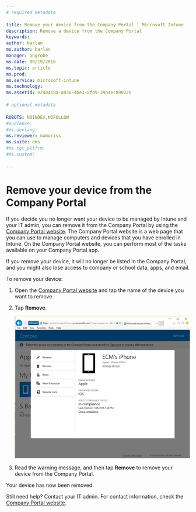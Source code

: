 ```yaml
---
# required metadata

title: Remove your device from the Company Portal | Microsoft Intune
description: Remove a device from the Company Portal
keywords:
author: barlan
ms.author: barlan
manager: angrobe
ms.date: 09/19/2016
ms.topic: article
ms.prod:
ms.service: microsoft-intune
ms.technology:
ms.assetid: e240419a-a836-4be3-8fd9-39a4ec890226

# optional metadata

ROBOTS: NOINDEX,NOFOLLOW
#audience:
#ms.devlang:
ms.reviewer: mamoriss
ms.suite: ems
#ms.tgt_pltfrm:
#ms.custom:

---
```



# Remove your device from the Company Portal

If you decide you no longer want your device to be managed by Intune and your IT admin, you can remove it from the Company Portal by using the [Company Portal website](http://portal.manage.microsoft.com). The Company Portal website is a web page that you can use to manage computers and devices that you have enrolled in Intune. On the Company Portal website, you can perform most of the tasks available on your Company Portal app.

If you remove your device, it will no longer be listed in the Company Portal, and you might also lose access to company or school data, apps, and email.

To remove your device:

1.  Open the [Company Portal website](http://portal.manage.microsoft.com) and tap the name of the device you want to remove.

2.  Tap **Remove**.

    ![Remove device option on the Company Portal website](./media/iwp-screen-with-all-options.png)

3. Read the warning message, and then tap **Remove** to remove your device from the Company Portal.

Your device has now been removed.

Still need help? Contact your IT admin. For contact information, check the [Company Portal website](http://portal.manage.microsoft.com).
